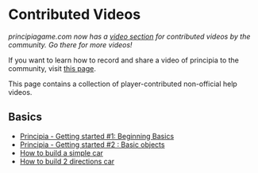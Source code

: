 # Contributed Videos
*principiagame.com now has a [video section](http://archive.principiagame.com/videos) for contributed videos by the community. Go there for more videos!*

If you want to learn how to record and share a video of principia to the community, visit [this page](Video_Recording).

This page contains a collection of player-contributed non-official help videos.

## Basics
* [Principia - Getting started #1: Beginning Basics](http://www.youtube.com/watch?v=ZvHcswGX6u8)
* [Principia - Getting started #2 : Basic objects](http://www.youtube.com/watch?v=uu59s7qhxho)
* [How to build a simple car](http://www.youtube.com/watch?v=3rTP0CTavM4)
* [How to build 2 directions car](http://www.youtube.com/watch?v=QvnI9JlvxPE)